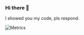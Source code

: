 ### Hi there 👋

I showed you my code, pls respond. 

![Metrics](https://metrics.lecoq.io/mikolajkalwa?template=classic&activity=1&followup=1&isocalendar=1&languages=1&stars=1&activity.limit=5&activity.days=14&activity.filter=all&isocalendar.duration=undefined&languages.colors=github&stars.limit=4&config.timezone=Europe%2FWarsaw&config.animated=true)
